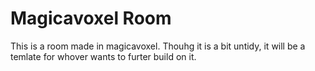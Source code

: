 # Magicavoxel Room

This is a room made in magicavoxel. Thouhg it is a bit untidy, it will be a temlate for whover wants to furter build on it.
